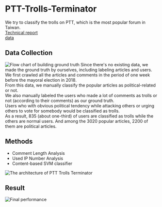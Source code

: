 # PTT-Trolls-Terminator
We try to classify the trolls on PTT, which is the most popular forum in Taiwan.  
[Technical report](https://github.com/joeychang0204/Trolls-Terminator/blob/master/documents/report.pdf)  
[data](https://drive.google.com/drive/u/1/folders/0AH9reGUEmVJkUk9PVA)

## Data Collection
![Flow chart of building ground truth](https://github.com/joeychang0204/Trolls-Terminator/blob/master/documents/data.png)
Since there's no existing data, we made the ground truth by ourselves, including labeling articles and users.  
We first crawled all the articles and comments in the period of one week before the mayoral election in 2018.  
From this data, we manually classify the popular articles as political-related or not.  
We also manually labeled the users who made a lot of comments as trolls or not (according to their comments) as our ground truth.  
Users who with obvious political tendency while attacking others or urging others to vote for somebody would be classified as trolls.  
As a result, 835 (about one-third) of users are classified as trolls while the others are normal users. And among the 3020 popular articles, 2200 of them are political articles.


## Methods

* Comment Length Analysis
* Used IP Number Analysis
* Content-based SVM classifier
  
![The architecture of PTT Trolls Terminator](https://github.com/joeychang0204/Trolls-Terminator/blob/master/documents/overview.png)



## Result
![Final performance](https://github.com/joeychang0204/Trolls-Terminator/blob/master/documents/result.png)
